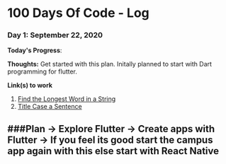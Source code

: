 # 100 Days Of Code - Log

### Day 1: September 22, 2020

**Today's Progress**: 

**Thoughts:** Get started with this plan. Initally planned to start with Dart programming for flutter.


**Link(s) to work**
1. [Find the Longest Word in a String](https://www.freecodecamp.com/challenges/find-the-longest-word-in-a-string)
2. [Title Case a Sentence](https://www.freecodecamp.com/challenges/title-case-a-sentence)

###Plan
-> Explore Flutter
-> Create apps with Flutter
-> If you feel its good start the campus app again with this else start with React Native
-
